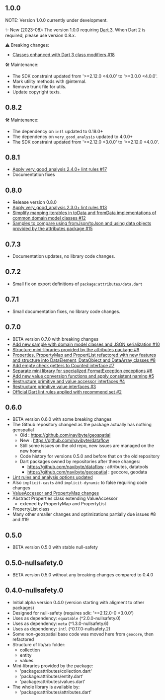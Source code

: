 ## 1.0.0

NOTE: Version 1.0.0 currently under development.

✨ New (2023-08): The version 1.0.0 requiring [Dart 3](https://dart.dev/resources/dart-3-migration). When Dart 2 is required, please use version 0.8.x.

⚠️ Breaking changes:
- [Classes enhanced with Dart 3 class modifiers #18](https://github.com/navibyte/dataflow/issues/18)

🛠 Maintenance:
- The SDK constraint updated from '>=2.12.0 <4.0.0' to '>=3.0.0 <4.0.0'.
- Mark utility methods with @internal.
- Remove trunk file for utils.
- Update copyright texts.

## 0.8.2

🛠 Maintenance:
- The dependency on `intl` updated to 0.18.0+
- The dependency on `very_good_analysis` updated to 4.0.0+ 
- The SDK constraint updated from '>=2.12.0 <3.0.0' to '>=2.12.0 <4.0.0'.

## 0.8.1

- [Apply very_good_analysis 2.4.0+ lint rules #17](https://github.com/navibyte/dataflow/issues/17)
- Documentation fixes

## 0.8.0

- Release version 0.8.0
- [Apply very_good_analysis 2.3.0+ lint rules #13](https://github.com/navibyte/dataflow/issues/13)
- [Simplify mapping iterables in toData and fromData implementations of common domain model classes #12](https://github.com/navibyte/dataflow/issues/12)
- [Samples to compare using fromJson/toJson and using data objects provided by the attributes package #15](https://github.com/navibyte/dataflow/issues/15)

## 0.7.3

- Documentation updates, no library code changes.

## 0.7.2

- Small fix on export definitions of `package:attributes/data.dart`

## 0.7.1

- Small documentation fixes, no library code changes.

## 0.7.0

- BETA version 0.7.0 with breaking changes
- [Add new sample with domain model classes and JSON serialization #10](https://github.com/navibyte/dataflow/issues/10)
- [Structure mini-libraries provided by the attributes package #9](https://github.com/navibyte/dataflow/issues/9)
- [Properties, PropertyMap and PropertList refactored with new features and structure into DataElement, DataObject and DataArray classes #8](https://github.com/navibyte/dataflow/issues/8)
- [Add empty check getters to Counted interface #7](https://github.com/navibyte/dataflow/issues/7)
- [Separate mini library for specialized FormatException exceptions #6](https://github.com/navibyte/dataflow/issues/6)
- [Add new value conversion functions and apply consistent naming #5](https://github.com/navibyte/dataflow/issues/5)
- [Restructure primitive and value accessor interfaces #4](https://github.com/navibyte/dataflow/issues/4)
- [Restructure primitive value interfaces #3](https://github.com/navibyte/dataflow/issues/3)
- [Official Dart lint rules applied with recommend set #2](https://github.com/navibyte/dataflow/issues/2)

## 0.6.0

- BETA version 0.6.0 with some breaking changes
- The Github repository changed as the package actually has nothing geospatial
  - Old : https://github.com/navibyte/geospatial
  - New : https://github.com/navibyte/dataflow
  - Still some issues on the old repo, new issues are managed on the new home
  - Code history for versions 0.5.0 and before that on the old repository
  - Dart packages owned by repositories after these changes:
    - https://github.com/navibyte/dataflow : attributes, datatools 
    - https://github.com/navibyte/geospatial : geocore, geodata
- [Lint rules and analysis options updated](https://github.com/navibyte/geospatial/issues/8)
- Also `implicit-casts` and `implicit-dynamic` to false requiring code changes
- [ValueAccessor and PropertyMap changes](https://github.com/navibyte/geospatial/issues/19)
- Abstract Properties class extending ValueAccessor
  - extened by PropertyMap and PropertyList
- PropertyList class
- Many other smaller changes and optimizations partially due issues #8 and #19

## 0.5.0

- BETA version 0.5.0 with stable null-safety

## 0.5.0-nullsafety.0

- BETA version 0.5.0 without any breaking changes compared to 0.4.0

## 0.4.0-nullsafety.0

- Initial alpha version 0.4.0 (version starting with aligment to other packages)
- Designed for null-safety (requires sdk: '>=2.12.0-0 <3.0.0')
- Uses as dependency: `equatable` (^2.0.0-nullsafety.0)
- Uses as dependency: `meta` (^1.3.0-nullsafety.6)
- Uses as dependency: `intl` (^0.17.0-nullsafety.2)
- Some non-geospatial base code was moved here from `geocore`, then refactored
- Structure of lib/src folder:
  - collection
  - entity
  - values
- Mini-libraries provided by the package:
  - 'package:attributes/collection.dart'
  - 'package:attributes/entity.dart'
  - 'package:attributes/values.dart'
- The whole library is available by:
  - 'package:attributes/attributes.dart'
